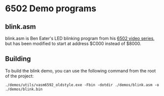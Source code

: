 # 6502 Demo programs
## blink.asm
blink.asm is Ben Eater's LED blinking program from his [6502 video series](https://eater.net/6502), but has been modified to start at address $C000 instead of $8000.
  

## Building
To build the blink demo, you can use the following command from the root of the project:

    ./demos/utils/vasm6592_oldstyle.exe -Fbin -dotdir ./demos/blink.asm -o ./demos/blink.bin
